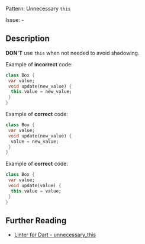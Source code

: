 Pattern: Unnecessary `this`

Issue: -

## Description

**DON'T** use `this` when not needed to avoid shadowing.

Example of **incorrect** code:
```dart
class Box {
 var value;
 void update(new_value) {
  this.value = new_value;
 }
}
```

Example of **correct** code:
```dart
class Box {
 var value;
 void update(new_value) {
  value = new_value;
 }
}
```

Example of **correct** code:
```dart
class Box {
 var value;
 void update(value) {
  this.value = value;
 }
}
```

## Further Reading

* [Linter for Dart - unnecessary_this](https://dart-lang.github.io/linter/lints/unnecessary_this.html)